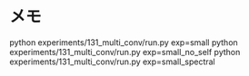 # メモ
python experiments/131_multi_conv/run.py exp=small
python experiments/131_multi_conv/run.py exp=small_no_self
python experiments/131_multi_conv/run.py exp=small_spectral
